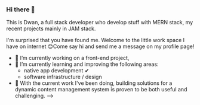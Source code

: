 ### Hi there 👋

This is Dwan, a full stack developer who develop stuff with MERN stack, my recent projects mainly in JAM stack.

I'm surprised that you have found me. Welcome to the little work space I have on internet 😊Come say hi and send me a message on my profile page!

- 🔭 I’m currently working on a front-end project, 
- 🌱 I’m currently learning and improving the following areas:
    - native app development ✔
    - software infrastructure / design
- 🤔 With the current work I've been doing, building solutions for a dynamic content management system is proven to be both useful and challenging. 
-->
